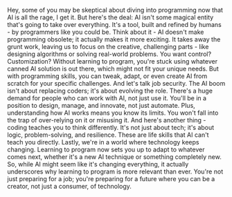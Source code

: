 Hey, some of you may be skeptical about diving into programming now that AI is all the rage, I get it. But here's the deal: AI isn't some magical entity that's going to take over everything. It's a tool, built and refined by humans - by programmers like you could be.
Think about it - AI doesn't make programming obsolete; it actually makes it more exciting. It takes away the grunt work, leaving us to focus on the creative, challenging parts - like designing algorithms or solving real-world problems.
You want control? Customization? Without learning to program, you're stuck using whatever canned AI solution is out there, which might not fit your unique needs. But with programming skills, you can tweak, adapt, or even create AI from scratch for your specific challenges.
And let's talk job security. The AI boom isn't about replacing coders; it's about evolving the role. There's a huge demand for people who can work with AI, not just use it. You'll be in a position to design, manage, and innovate, not just automate.
Plus, understanding how AI works means you know its limits. You won't fall into the trap of over-relying on it or misusing it.
And here's another thing - coding teaches you to think differently. It's not just about tech; it's about logic, problem-solving, and resilience. These are life skills that AI can't teach you directly.
Lastly, we're in a world where technology keeps changing. Learning to program now sets you up to adapt to whatever comes next, whether it's a new AI technique or something completely new.
So, while AI might seem like it's changing everything, it actually underscores why learning to program is more relevant than ever. You're not just preparing for a job; you're preparing for a future where you can be a creator, not just a consumer, of technology.